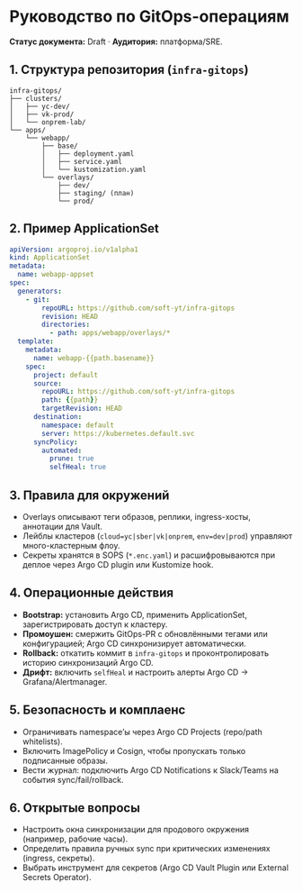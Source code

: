 # Руководство по GitOps-операциям

**Статус документа:** Draft · **Аудитория:** платформа/SRE.

## 1. Структура репозитория (`infra-gitops`)
```
infra-gitops/
├── clusters/
│   ├── yc-dev/
│   ├── vk-prod/
│   └── onprem-lab/
└── apps/
    └── webapp/
        ├── base/
        │   ├── deployment.yaml
        │   ├── service.yaml
        │   └── kustomization.yaml
        └── overlays/
            ├── dev/
            ├── staging/ (план)
            └── prod/
```

## 2. Пример ApplicationSet
```yaml
apiVersion: argoproj.io/v1alpha1
kind: ApplicationSet
metadata:
  name: webapp-appset
spec:
  generators:
    - git:
        repoURL: https://github.com/soft-yt/infra-gitops
        revision: HEAD
        directories:
          - path: apps/webapp/overlays/*
  template:
    metadata:
      name: webapp-{{path.basename}}
    spec:
      project: default
      source:
        repoURL: https://github.com/soft-yt/infra-gitops
        path: {{path}}
        targetRevision: HEAD
      destination:
        namespace: default
        server: https://kubernetes.default.svc
      syncPolicy:
        automated:
          prune: true
          selfHeal: true
```

## 3. Правила для окружений
- Overlays описывают теги образов, реплики, ingress-хосты, аннотации для Vault.
- Лейблы кластеров (`cloud=yc|sber|vk|onprem`, `env=dev|prod`) управляют много-кластерным флоу.
- Секреты хранятся в SOPS (`*.enc.yaml`) и расшифровываются при деплое через Argo CD plugin или Kustomize hook.

## 4. Операционные действия
- **Bootstrap:** установить Argo CD, применить ApplicationSet, зарегистрировать доступ к кластеру.
- **Промоушен:** смержить GitOps-PR с обновлёнными тегами или конфигурацией; Argo CD синхронизирует автоматически.
- **Rollback:** откатить коммит в `infra-gitops` и проконтролировать историю синхронизаций Argo CD.
- **Дрифт:** включить `selfHeal` и настроить алерты Argo CD → Grafana/Alertmanager.

## 5. Безопасность и комплаенс
- Ограничивать namespace’ы через Argo CD Projects (repo/path whitelists).
- Включить ImagePolicy и Cosign, чтобы пропускать только подписанные образы.
- Вести журнал: подключить Argo CD Notifications к Slack/Teams на события sync/fail/rollback.

## 6. Открытые вопросы
- Настроить окна синхронизации для продового окружения (например, рабочие часы).
- Определить правила ручных sync при критических изменениях (ingress, секреты).
- Выбрать инструмент для секретов (Argo CD Vault Plugin или External Secrets Operator).
